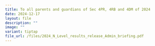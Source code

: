 ```yaml
---
title: To all parents and guardians of Sec 4PR, 4RB and 4DM of 2024
date: 2024-12-17
layout: file
description: ""
image: ""
variant: tiptap
file_url: /files/2024_N_Level_results_release_Admin_briefing.pdf
---
```

